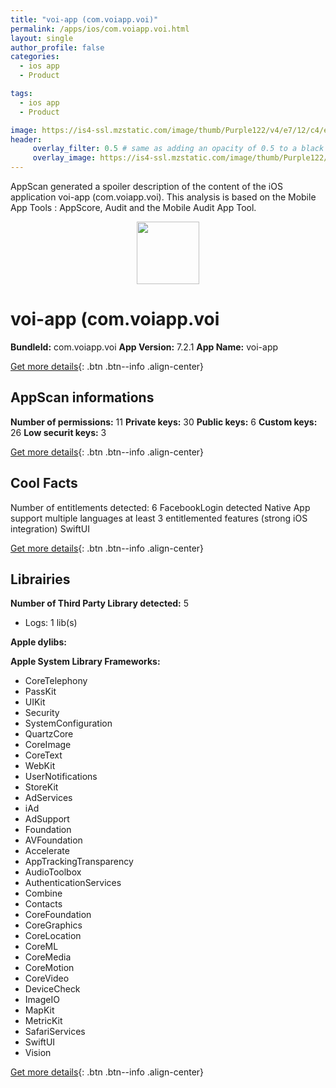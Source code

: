 ```yaml
---
title: "voi-app (com.voiapp.voi)"
permalink: /apps/ios/com.voiapp.voi.html
layout: single
author_profile: false
categories: 
  - ios app 
  - Product 

tags: 
  - ios app 
  - Product 

image: https://is4-ssl.mzstatic.com/image/thumb/Purple122/v4/e7/12/c4/e712c482-409a-e775-3702-4a18b5d7582b/AppIcon-1x_U007emarketing-0-7-0-85-220.png/512x512bb.jpg
header: 
     overlay_filter: 0.5 # same as adding an opacity of 0.5 to a black background
     overlay_image: https://is4-ssl.mzstatic.com/image/thumb/Purple122/v4/e7/12/c4/e712c482-409a-e775-3702-4a18b5d7582b/AppIcon-1x_U007emarketing-0-7-0-85-220.png/512x512bb.jpg
---
```

AppScan generated a spoiler description of the content of the iOS application voi-app (com.voiapp.voi). This analysis is based on the Mobile App Tools : AppScore, Audit and the Mobile Audit App Tool.

  
  
<div style="text-align: center;"><img src="https://is4-ssl.mzstatic.com/image/thumb/Purple122/v4/e7/12/c4/e712c482-409a-e775-3702-4a18b5d7582b/AppIcon-1x_U007emarketing-0-7-0-85-220.png/512x512bb.jpg" width="100" height="100"></div>  
  
# voi-app (com.voiapp.voi

**BundleId:** com.voiapp.voi
**App Version:** 7.2.1
**App Name:** voi-app


[Get more details](/pricing.html){: .btn .btn--info .align-center}  
  
## AppScan informations 

**Number of permissions:** 11
**Private keys:** 30
**Public keys:** 6
**Custom keys:** 26
**Low securit keys:** 3
  
[Get more details](/pricing.html){: .btn .btn--info .align-center}

## Cool Facts

Number of entitlements detected: 6
FacebookLogin detected
Native App
support multiple languages
at least 3 entitlemented features (strong iOS integration)
SwiftUI
  
[Get more details](/pricing.html){: .btn .btn--info .align-center}

## Librairies 
**Number of Third Party Library detected:** 5
- Logs: 1 lib(s)

**Apple dylibs:**


**Apple System Library Frameworks:**
- CoreTelephony
- PassKit
- UIKit
- Security
- SystemConfiguration
- QuartzCore
- CoreImage
- CoreText
- WebKit
- UserNotifications
- StoreKit
- AdServices
- iAd
- AdSupport
- Foundation
- AVFoundation
- Accelerate
- AppTrackingTransparency
- AudioToolbox
- AuthenticationServices
- Combine
- Contacts
- CoreFoundation
- CoreGraphics
- CoreLocation
- CoreML
- CoreMedia
- CoreMotion
- CoreVideo
- DeviceCheck
- ImageIO
- MapKit
- MetricKit
- SafariServices
- SwiftUI
- Vision


  
[Get more details](/pricing.html){: .btn .btn--info .align-center}

